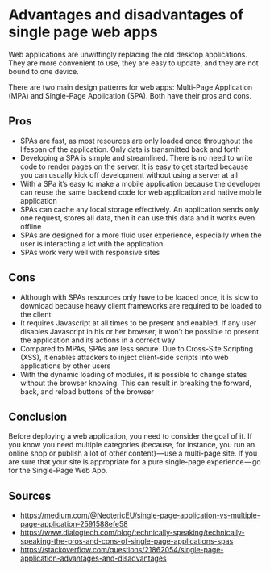 # Advantages and disadvantages of single page web apps

Web applications are unwittingly replacing the old desktop applications. They are more convenient to use, they are easy to update, and they are not bound to one device.

There are two main design patterns for web apps: Multi-Page Application (MPA) and Single-Page Application (SPA). Both have their pros and cons.

## Pros

* SPAs are fast, as most resources are only loaded once throughout the lifespan of the application. Only data is transmitted back and forth
* Developing a SPA is simple and streamlined. There is no need to write code to render pages on the server. It is easy to get started because you can usually kick off development without using a server at all
* With a SPa it’s easy to make a mobile application because the developer can reuse the same backend code for web application and native mobile application
* SPAs can cache any local storage effectively. An application sends only one request, stores all data, then it can use this data and it works even offline
* SPAs are designed for a more fluid user experience, especially when the user is interacting a lot with the application
* SPAs work very well with responsive sites

## Cons

* Although with SPAs resources only have to be loaded once, it is slow to download because heavy client frameworks are required to be loaded to the client
* It requires Javascript at all times to be present and enabled. If any user disables Javascript in his or her browser, it won’t be possible to present the application and its actions in a correct way
* Compared to MPAs, SPAs are less secure. Due to Cross-Site Scripting (XSS), it enables attackers to inject client-side scripts into web applications by other users
* With the dynamic loading of modules, it is possible to change states without the browser knowing. This can result in breaking the forward, back, and reload buttons of the browser

## Conclusion

Before deploying a web application, you need to consider the goal of it. If you know you need multiple categories (because, for instance, you run an online shop or publish a lot of other content) — use a multi-page site. If you are sure that your site is appropriate for a pure single-page experience — go for the Single-Page Web App.

## Sources

* https://medium.com/@NeotericEU/single-page-application-vs-multiple-page-application-2591588efe58
* https://www.dialogtech.com/blog/technically-speaking/technically-speaking-the-pros-and-cons-of-single-page-applications-spas
* https://stackoverflow.com/questions/21862054/single-page-application-advantages-and-disadvantages
